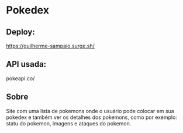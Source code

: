 # Pokedex

## Deploy:
https://guilherme-sampaio.surge.sh/

## API usada:
pokeapi.co/

## Sobre
Site com uma lista de pokemons onde o usuário pode colocar em sua pokedex e também
ver os detalhes dos pokemons, como por exemplo: statu do pokemon, imagens e ataques do pokemon.
